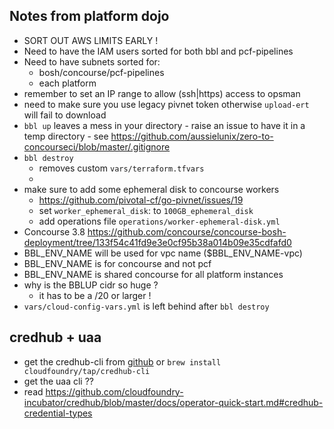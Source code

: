 ## Notes from platform dojo

* SORT OUT AWS LIMITS EARLY !
* Need to have the IAM users sorted for both bbl and pcf-pipelines
* Need to have subnets sorted for:
  * bosh/concourse/pcf-pipelines
  * each platform
* remember to set an IP range to allow (ssh|https) access to opsman
* need to make sure you use legacy pivnet token otherwise `upload-ert` will fail
  to download
* `bbl up` leaves a mess in your directory - raise an issue to have it in a temp directory - see https://github.com/aussielunix/zero-to-concourseci/blob/master/.gitignore
* `bbl destroy`
  * removes custom `vars/terraform.tfvars`
  * 
* make sure to add some ephemeral disk to concourse workers
  * https://github.com/pivotal-cf/go-pivnet/issues/19
  * set `worker_ephemeral_disk`: to `100GB_ephemeral_disk`
  * add operations file `operations/worker-ephemeral-disk.yml`
* Concourse 3.8 https://github.com/concourse/concourse-bosh-deployment/tree/133f54c41fd9e3e0cf95b38a014b09e35cdfafd0
* BBL_ENV_NAME will be used for vpc name ($BBL_ENV_NAME-vpc)
* BBL_ENV_NAME is for concourse and not pcf
* BBL_ENV_NAME is shared concourse for all platform instances
* why is the BBLUP cidr so huge ?
  * it has to be a /20 or larger !
* `vars/cloud-config-vars.yml` is left behind after `bbl destroy`

## credhub + uaa

* get the credhub-cli from [github](https://github.com/cloudfoundry-incubator/credhub-cli/releases) or `brew install cloudfoundry/tap/credhub-cli`
* get the uaa cli ??
* read https://github.com/cloudfoundry-incubator/credhub/blob/master/docs/operator-quick-start.md#credhub-credential-types

